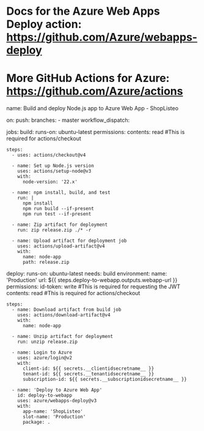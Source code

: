 # Docs for the Azure Web Apps Deploy action: https://github.com/Azure/webapps-deploy
# More GitHub Actions for Azure: https://github.com/Azure/actions

name: Build and deploy Node.js app to Azure Web App - ShopListeo

on:
  push:
    branches:
      - master
  workflow_dispatch:

jobs:
  build:
    runs-on: ubuntu-latest
    permissions:
      contents: read #This is required for actions/checkout

    steps:
      - uses: actions/checkout@v4

      - name: Set up Node.js version
        uses: actions/setup-node@v3
        with:
          node-version: '22.x'

      - name: npm install, build, and test
        run: |
          npm install
          npm run build --if-present
          npm run test --if-present

      - name: Zip artifact for deployment
        run: zip release.zip ./* -r

      - name: Upload artifact for deployment job
        uses: actions/upload-artifact@v4
        with:
          name: node-app
          path: release.zip

  deploy:
    runs-on: ubuntu-latest
    needs: build
    environment:
      name: 'Production'
      url: ${{ steps.deploy-to-webapp.outputs.webapp-url }}
    permissions:
      id-token: write #This is required for requesting the JWT
      contents: read #This is required for actions/checkout

    steps:
      - name: Download artifact from build job
        uses: actions/download-artifact@v4
        with:
          name: node-app

      - name: Unzip artifact for deployment
        run: unzip release.zip
      
      - name: Login to Azure
        uses: azure/login@v2
        with:
          client-id: ${{ secrets.__clientidsecretname__ }}
          tenant-id: ${{ secrets.__tenantidsecretname__ }}
          subscription-id: ${{ secrets.__subscriptionidsecretname__ }}

      - name: 'Deploy to Azure Web App'
        id: deploy-to-webapp
        uses: azure/webapps-deploy@v3
        with:
          app-name: 'ShopListeo'
          slot-name: 'Production'
          package: .
          